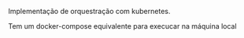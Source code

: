 Implementação de orquestração com kubernetes.<br>

Tem um docker-compose equivalente para execucar na máquina local